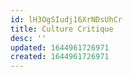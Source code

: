 ```yaml
---
id: lH3OgSIudj16XrNDsUhCr
title: Culture Critique
desc: ''
updated: 1644961726971
created: 1644961726971
---
```


